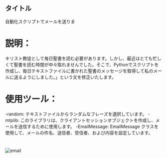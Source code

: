 ## タイトル
自動化スクリプトでメールを送りま

 # 説明：

キリスト教徒として毎日聖書を読む必要があります。しかし、最近はとても忙しくて聖書を読む時間が中々取れませんでした。そこで、Pythonでスクリプトを作成し、毎日テキストファイルに書かれた聖書のメッセージを取得して私のメールに送るようにしました。」という文を修正いたします。


# 使用ツール：
-random: テキストファイルからランダムなフレーズを選択しています。
-mtplib: このライブラリは、クライアントセッションオブジェクトを作成し、メールを送信するために使用します。
-EmailMessage: EmailMessage クラスを使用して、メールの件名、送信者、受信者、および内容を設定しています。

#
#
![email](https://github.com/user-attachments/assets/0ba424ec-c67f-42e7-9c92-ac40287b9db9)
